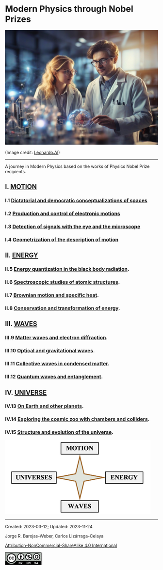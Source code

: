 # Modern Physics through Nobel Prizes

<img src="./figs/Leonardo_Diffusion_XL_1.jpg" width=840>

(Image credit: [Leonardo.AI](https://leonardo.ai/))

***

A journey in Modern Physics based on the works of Physics Nobel Prize recipients.


## I.	[MOTION](./vol-I/volume-I.md)

### I.1 [Dictatorial and democratic conceptualizations of spaces ](./vol-I/vol-I-chap-1-sect-1.md)
### I.2 [Production and control of electronic motions](./vol-I/vol-I-chap-1-sect-2.md)
### I.3 [Detection of signals with the eye and the microscope](./vol-I/vol-I-chap-1-sect-3.md)
### I.4 [Geometrization of the description of motion](./vol-I/vol-I-chap-1-sect-4.md)
          
## II.	[ENERGY](./vol-II/volume-II.md)

### II.5  [Energy quantization in the black body radiation](./vol-II/vol-II-chap-5-sect-1.md).
### II.6  [Spectroscopic studies of atomic structures](./vol-II/vol-II-chap-6-sect-1.md).
### II.7  [Brownian motion and specific heat](./vol-II/vol-II-chap-7-sect-1.md). 
### II.8  [Conservation and transformation of energy](./vol-II/vol-II-chap-8-sect-1.md).

## III.	[WAVES](./vol-III/volume-III.md)

### III.9  [Matter waves and electron diffraction](./vol-III/vol-III-chap-9-sect-1.md).
### III.10 [Optical and gravitational waves](./vol-III/vol-III-chap-10-sect-1.md).
### III.11 [Collective waves in condensed matter](./vol-III/vol-III-chap-11-sect-1.md). 
### III.12 [Quantum waves and entanglement](./vol-III/vol-III-chap-12-sect-1.md).

## IV.	[UNIVERSE](./vol-IV/volume-IV.md)

### IV.13 [On Earth and other planets](./vol-IV/vol-IV-chap-13-sect-1.md).
### IV.14 [Exploring the cosmic zoo with chambers and colliders](./vol-IV/vol-IV-chap-14-sect-1.md).
### IV.15 [Structure and evolution of the universe](./vol-IV/vol-IV-chap-15-sect-1.md).

<img src="./figs/IntroFig1.png" width=480 >

***

Created: 2023-03-12; Updated: 2023-11-24 

Jorge R. Barojas-Weber, Carlos Lizárraga-Celaya

[Attribution-NonCommercial-ShareAlike 4.0 International](https://creativecommons.org/licenses/by-nc-sa/4.0/legalcode)

<img src="./figs/cc-by-nc-sa_icon.png">

